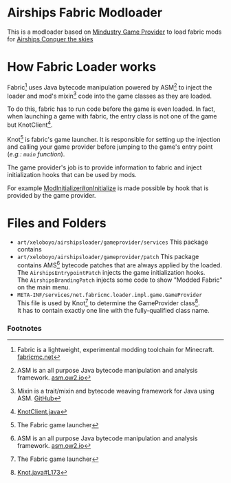 # Airships Fabric Modloader

This is a modloader based on [Mindustry Game Provider](https://github.com/Qendolin/mindustry-fabric-loader)
to load fabric mods for [Airships Conquer the skies](https://store.steampowered.com/app/342560/Airships_Conquer_the_Skies/)

# How Fabric Loader works
Fabric[^fabric] uses Java bytecode manipulation powered by ASM[^asm] 
to inject the loader and mod's mixin[^mixin] code into the game classes as they are loaded.

To do this, fabric has to run code before the game is even loaded. 
In fact, when launching a game with fabric, the entry class is not one of the game but KnotClient[^2].

Knot[^knot] is fabric's game launcher.
It is responsible for setting up the injection and calling your game provider
before jumping to the game's entry point (_e.g.: `main` function_).

The game provider's job is to provide information to fabric and inject initialization hooks
that can be used by mods.

For example [ModInitializer#onInitialize](https://github.com/FabricMC/fabric-example-mod/blob/242f56a70245d99e7463d3f76f4af8038398bd5a/src/main/java/net/fabricmc/example/ExampleMod.java#L14)
is made possible by hook that is provided by the game provider.

# Files and Folders

- `art/xeloboyo/airshipsloader/gameprovider/services`
  This package contains
- `art/xeloboyo/airshipsloader/gameprovider/patch`
  This package contains AMS[^asm] bytecode patches
  that are always applied by the loaded.  
  The `AirshipsEntrypointPatch` injects the game initialization hooks.  
  The `AirshipsBrandingPatch` injects some code to show "Modded Fabric" on the main menu.
- `META-INF/services/net.fabricmc.loader.impl.game.GameProvider`  
  This file is used by Knot[^knot] to determine the GameProvider class[^1].  
  It has to contain exactly one line with the fully-qualified class name.

### Footnotes

[^fabric]: Fabric is a lightweight, experimental modding toolchain for Minecraft. [fabricmc.net](https://fabricmc.net/)  
[^knot]: The Fabric game launcher  
[^asm]: ASM is an all purpose Java bytecode manipulation and analysis framework. [asm.ow2.io](https://asm.ow2.io/)  
[^mixin]: Mixin is a trait/mixin and bytecode weaving framework for Java using ASM. [GitHub](https://github.com/SpongePowered/Mixin)  
[^1]: [Knot.java#L173](https://github.com/FabricMC/fabric-loader/blob/6adfe08efeb04c8dde829053e3cc546c01ef8415/src/main/java/net/fabricmc/loader/impl/launch/knot/Knot.java#L173)  
[^2]: [KnotClient.java](https://github.com/FabricMC/fabric-loader/blob/6adfe08efeb04c8dde829053e3cc546c01ef8415/src/main/java/net/fabricmc/loader/impl/launch/knot/KnotClient.java)  